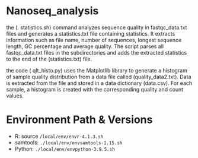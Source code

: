 # Nanoseq_analysis

the (. statistics.sh) command analyzes sequence quality in fastqc_data.txt files and generates a statistics.txt file containing statistics. It extracts information such as file name, number of sequences, longest sequence length, GC percentage and average quality. The script parses all fastqc_data.txt files in the subdirectories and adds the extracted statistics to the end of the (statistics.txt) file.

the code ( qlt_histo.py) uses the Matplotlib library to generate a histogram of sample quality distribution from a data file called (quality_data2.txt). Data is extracted from the file and stored in a data dictionary (data.csv). For each sample, a histogram is created with the corresponding quality and count values.


# Environment Path & Versions

- R: source `/local/env/envr-4.1.3.sh`
- samtools: `./local/env/envsamtools-1.15.sh`
- Python: `./local/env/envpython-3.9.5.sh`
